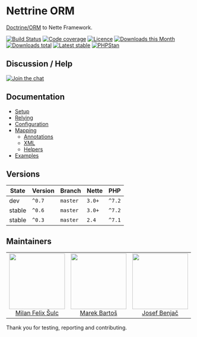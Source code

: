 # Nettrine ORM

[Doctrine/ORM](https://www.doctrine-project.org/projects/orm.html) to Nette Framework.

[![Build Status](https://img.shields.io/travis/nettrine/orm.svg?style=flat-square)](https://travis-ci.org/nettrine/orm)
[![Code coverage](https://img.shields.io/coveralls/nettrine/orm.svg?style=flat-square)](https://coveralls.io/r/nettrine/orm)
[![Licence](https://img.shields.io/packagist/l/nettrine/orm.svg?style=flat-square)](https://packagist.org/packages/nettrine/orm)
[![Downloads this Month](https://img.shields.io/packagist/dm/nettrine/orm.svg?style=flat-square)](https://packagist.org/packages/nettrine/orm)
[![Downloads total](https://img.shields.io/packagist/dt/nettrine/orm.svg?style=flat-square)](https://packagist.org/packages/nettrine/orm)
[![Latest stable](https://img.shields.io/packagist/v/nettrine/orm.svg?style=flat-square)](https://packagist.org/packages/nettrine/orm)
[![PHPStan](https://img.shields.io/badge/PHPStan-enabled-brightgreen.svg?style=flat-square)](https://github.com/phpstan/phpstan)

## Discussion / Help

[![Join the chat](https://img.shields.io/gitter/room/nettrine/nettrine.svg?style=flat-square)](https://gitter.im/nettrine/nettrine)

## Documentation

- [Setup](.docs/README.md#setup)
- [Relying](.docs/README.md#relying)
- [Configuration](.docs/README.md#configuration)
- [Mapping](.docs/README.md#mapping)
  - [Annotations](.docs/README.md#annotations)
  - [XML](.docs/README.md#xml)
  - [Helpers](.docs/README.md#helpers)
- [Examples](.docs/README.md#examples)

## Versions

| State       | Version     | Branch   | Nette  | PHP    |
|-------------|-------------|----------|--------|--------|
| dev         | `^0.7`      | `master` | `3.0+` | `^7.2` |
| stable      | `^0.6`      | `master` | `3.0+` | `^7.2` |
| stable      | `^0.3`      | `master` | `2.4`  | `^7.1` |

## Maintainers

<table>
  <tbody>
    <tr>
      <td align="center">
        <a href="https://github.com/f3l1x">
            <img width="150" height="150" src="https://avatars2.githubusercontent.com/u/538058?v=3&s=150">
        </a>
        </br>
        <a href="https://github.com/f3l1x">Milan Felix Šulc</a>
      </td>
      <td align="center">
        <a href="https://github.com/mabar">
            <img width="150" height="150" src="https://avatars0.githubusercontent.com/u/20974277?s=150&v=4">
        </a>
        </br>
        <a href="https://github.com/mabar">Marek Bartoš</a>
      </td>
      <td align="center">
        <a href="https://github.com/benijo">
            <img width="150" height="150" src="https://avatars3.githubusercontent.com/u/6731626?v=3&s=150">
        </a>
        </br>
        <a href="https://github.com/benijo">Josef Benjač</a>
      </td>
    </tr>
  </tbody>
</table>

Thank you for testing, reporting and contributing.
